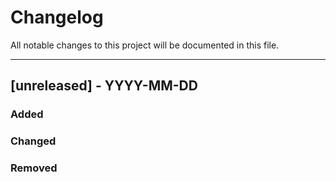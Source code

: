 # Changelog

All notable changes to this project will be documented in this file.

---

## [unreleased] - YYYY-MM-DD

### Added

### Changed

### Removed
